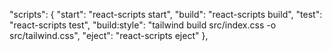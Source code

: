   "scripts": {
    "start": "react-scripts start",
    "build": "react-scripts build",
    "test": "react-scripts test",
    "build:style": "tailwind build src/index.css -o src/tailwind.css",
    "eject": "react-scripts eject"
  },